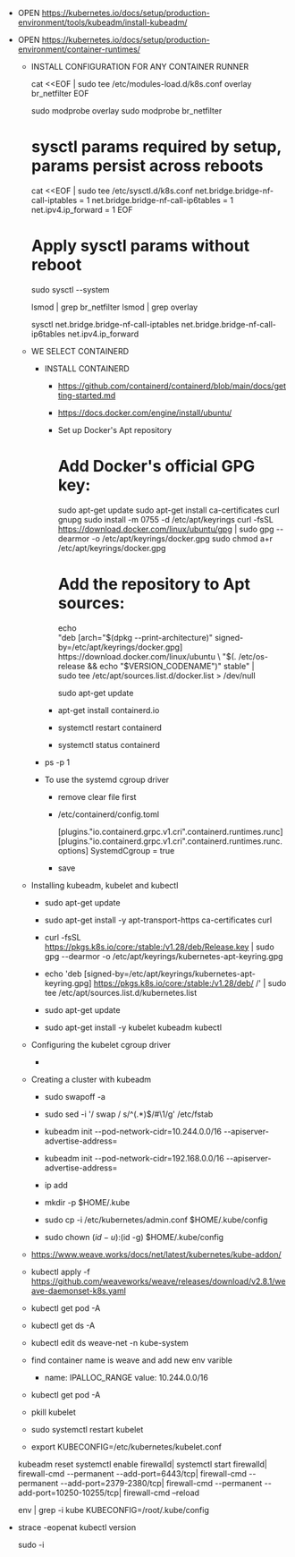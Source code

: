 - OPEN https://kubernetes.io/docs/setup/production-environment/tools/kubeadm/install-kubeadm/

- OPEN https://kubernetes.io/docs/setup/production-environment/container-runtimes/

    - INSTALL CONFIGURATION FOR ANY CONTAINER RUNNER

        cat <<EOF | sudo tee /etc/modules-load.d/k8s.conf
        overlay
        br_netfilter
        EOF

        sudo modprobe overlay
        sudo modprobe br_netfilter

        # sysctl params required by setup, params persist across reboots
        cat <<EOF | sudo tee /etc/sysctl.d/k8s.conf
        net.bridge.bridge-nf-call-iptables  = 1
        net.bridge.bridge-nf-call-ip6tables = 1
        net.ipv4.ip_forward                 = 1
        EOF

        # Apply sysctl params without reboot
        sudo sysctl --system

        lsmod | grep br_netfilter
        lsmod | grep overlay

        sysctl net.bridge.bridge-nf-call-iptables net.bridge.bridge-nf-call-ip6tables net.ipv4.ip_forward

    - WE SELECT CONTAINERD

        - INSTALL CONTAINERD

            - https://github.com/containerd/containerd/blob/main/docs/getting-started.md

            - https://docs.docker.com/engine/install/ubuntu/

            - Set up Docker's Apt repository

                # Add Docker's official GPG key:
                sudo apt-get update
                sudo apt-get install ca-certificates curl gnupg
                sudo install -m 0755 -d /etc/apt/keyrings
                curl -fsSL https://download.docker.com/linux/ubuntu/gpg | sudo gpg --dearmor -o /etc/apt/keyrings/docker.gpg
                sudo chmod a+r /etc/apt/keyrings/docker.gpg

                # Add the repository to Apt sources:
                echo \
                    "deb [arch="$(dpkg --print-architecture)" signed-by=/etc/apt/keyrings/docker.gpg] https://download.docker.com/linux/ubuntu \
                    "$(. /etc/os-release && echo "$VERSION_CODENAME")" stable" | \
                    sudo tee /etc/apt/sources.list.d/docker.list > /dev/null

                sudo apt-get update

            - apt-get install containerd.io

            - systemctl restart containerd

            - systemctl status containerd

        - ps -p 1 

        - To use the systemd cgroup driver

            - remove clear file first

            - /etc/containerd/config.toml

                [plugins."io.containerd.grpc.v1.cri".containerd.runtimes.runc]
                    [plugins."io.containerd.grpc.v1.cri".containerd.runtimes.runc.options]
                        SystemdCgroup = true

            - save

    - Installing kubeadm, kubelet and kubectl

        - sudo apt-get update

        - sudo apt-get install -y apt-transport-https ca-certificates curl

        - curl -fsSL https://pkgs.k8s.io/core:/stable:/v1.28/deb/Release.key | sudo gpg --dearmor -o /etc/apt/keyrings/kubernetes-apt-keyring.gpg

        - echo 'deb [signed-by=/etc/apt/keyrings/kubernetes-apt-keyring.gpg] https://pkgs.k8s.io/core:/stable:/v1.28/deb/ /' | sudo tee /etc/apt/sources.list.d/kubernetes.list

        - sudo apt-get update

        - sudo apt-get install -y kubelet kubeadm kubectl

    - Configuring the kubelet cgroup driver

        -    

    - Creating a cluster with kubeadm

        - sudo swapoff -a

        - sudo sed -i '/ swap / s/^\(.*\)$/#\1/g' /etc/fstab

        - kubeadm init --pod-network-cidr=10.244.0.0/16 --apiserver-advertise-address=<ip-address>

        - kubeadm init --pod-network-cidr=192.168.0.0/16 --apiserver-advertise-address=<ip-address>

        - ip add

        -  mkdir -p $HOME/.kube

        - sudo cp -i /etc/kubernetes/admin.conf $HOME/.kube/config

        - sudo chown $(id -u):$(id -g) $HOME/.kube/config

    - https://www.weave.works/docs/net/latest/kubernetes/kube-addon/

    - kubectl apply -f https://github.com/weaveworks/weave/releases/download/v2.8.1/weave-daemonset-k8s.yaml

    - kubectl get pod -A

    - kubectl get ds -A

    - kubectl edit ds weave-net -n kube-system

    - find container name is weave and add new env varible

        - name: IPALLOC_RANGE
          value: 10.244.0.0/16

    - kubectl get pod -A

    - pkill kubelet

    - sudo systemctl restart kubelet

    - export KUBECONFIG=/etc/kubernetes/kubelet.conf


    kubeadm reset
    systemctl enable firewalld|
    systemctl start firewalld|
    firewall-cmd --permanent --add-port=6443/tcp|
    firewall-cmd --permanent --add-port=2379-2380/tcp|
    firewall-cmd --permanent --add-port=10250-10255/tcp|
    firewall-cmd –reload

    env | grep -i kube
KUBECONFIG=/root/.kube/config

 - strace -eopenat kubectl version

    sudo -i

    